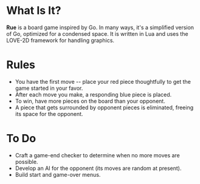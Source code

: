 # What Is It?

**Rue** is a board game inspired by Go. In many ways, it's a simplified version of Go, optimized for a condensed space. It is written in Lua and uses the LOVE-2D framework for handling graphics.

# Rules

* You have the first move -- place your red piece thoughtfully to get the game started in your favor.
* After each move you make, a responding blue piece is placed.
* To win, have more pieces on the board than your opponent.
* A piece that gets surrounded by opponent pieces is eliminated, freeing its space for the opponent.

# To Do

* Craft a game-end checker to determine when no more moves are possible.
* Develop an AI for the opponent (its moves are random at present).
* Build start and game-over menus.
